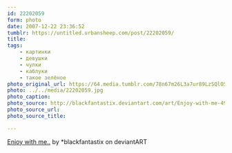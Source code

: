 ```yaml
---
id: 22202059
form: photo
date: 2007-12-22 23:36:52
tumblr: https://untitled.urbansheep.com/post/22202059/
title:
tags:
    - картинки
    - девушки
    - чулки
    - каблуки
    - такое зелёное
photo_original_url: https://64.media.tumblr.com/78n67m26L3a7ur89LzSQlOSw_1280.jpg
photo: ../../media/22202059.jpg
photo_caption:
photo_source: http://blackfantastix.deviantart.com/art/Enjoy-with-me-49300168
photo_source_url:
photo_source_title:

---
```


<p><a href="http://blackfantastix.deviantart.com/art/Enjoy-with-me-49300168">Enjoy with me..</a> by *blackfantastix on deviantART</p>

